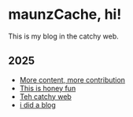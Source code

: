 # maunzCache, hi!

This is my blog in the catchy web.

## 2025

- [More content, more contribution](./more-content-more-contribution.md)
- [This is honey fun](./this-is-honey-fun.md)
- [Teh catchy web](./teh-catchy-web.md)
- [i did a blog](./i-did-a-blog.md)